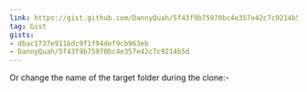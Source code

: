 ```yaml
---
link: https://gist.github.com/DannyQuah/5f43f9b75970bc4e357e42c7c9214b5d
tag: Gist
gists:
- dbac1737e911bdc9f1f94def9cb963eb
- DannyQuah/5f43f9b75970bc4e357e42c7c9214b5d
---
```

Or change the name of the target folder during the clone:-
